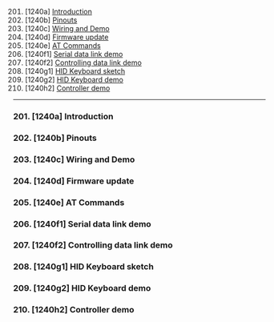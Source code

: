 201. [1240a] [Introduction](#201)
202. [1240b] [Pinouts](#202)
203. [1240c] [Wiring and Demo](#203)
204. [1240d] [Firmware update](#204)
205. [1240e] [AT Commands](#205)
206. [1240f1] [Serial data link demo](#206)
207. [1240f2] [Controlling data link demo](#207)
208. [1240g1] [HID Keyboard sketch](#208)
209. [1240g2] [HID Keyboard demo](#209)
210. [1240h2] [Controller demo](#210)

---

### 201. [1240a] Introduction<a id="201"><a id="201"></a>

### 202. [1240b] Pinouts<a id="202"><a id="202"></a>

### 203. [1240c] Wiring and Demo<a id="203"><a id="203"></a>

### 204. [1240d] Firmware update<a id="204"><a id="204"></a>

### 205. [1240e] AT Commands<a id="205"><a id="205"></a>

### 206. [1240f1] Serial data link demo<a id="206"><a id="206"></a>

### 207. [1240f2] Controlling data link demo<a id="207"><a id="207"></a>

### 208. [1240g1] HID Keyboard sketch<a id="208"><a id="208"></a>

### 209. [1240g2] HID Keyboard demo<a id="209"><a id="209"></a>

### 210. [1240h2] Controller demo<a id="210"><a id="210"></a>
